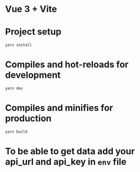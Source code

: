 # Vue 3 + Vite

# Project setup

```
yarn install
```

# Compiles and hot-reloads for development
```
yarn dev
```

# Compiles and minifies for production
```
yarn build
```

# To be able to get data add your api_url and api_key in `env` file